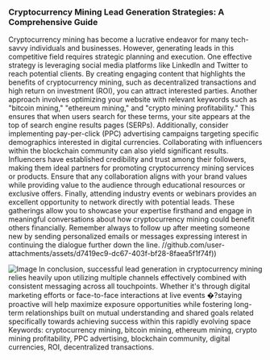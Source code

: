 ### Cryptocurrency Mining Lead Generation Strategies: A Comprehensive Guide
Cryptocurrency mining has become a lucrative endeavor for many tech-savvy individuals and businesses. However, generating leads in this competitive field requires strategic planning and execution. One effective strategy is leveraging social media platforms like LinkedIn and Twitter to reach potential clients. By creating engaging content that highlights the benefits of cryptocurrency mining, such as decentralized transactions and high return on investment (ROI), you can attract interested parties.
Another approach involves optimizing your website with relevant keywords such as "bitcoin mining," "ethereum mining," and "crypto mining profitability." This ensures that when users search for these terms, your site appears at the top of search engine results pages (SERPs). Additionally, consider implementing pay-per-click (PPC) advertising campaigns targeting specific demographics interested in digital currencies.
Collaborating with influencers within the blockchain community can also yield significant results. Influencers have established credibility and trust among their followers, making them ideal partners for promoting cryptocurrency mining services or products. Ensure that any collaboration aligns with your brand values while providing value to the audience through educational resources or exclusive offers.
Finally, attending industry events or webinars provides an excellent opportunity to network directly with potential leads. These gatherings allow you to showcase your expertise firsthand and engage in meaningful conversations about how cryptocurrency mining could benefit others financially. Remember always to follow up after meeting someone new by sending personalized emails or messages expressing interest in continuing the dialogue further down the line.
 //github.com/user-attachments/assets/d7419ec9-dc67-403f-bf28-8faea5f1f74f))

![Image](https://github.com/user-attachments/assets/4a25d116-2220-4385-b08e-f287af8fcbc4)
In conclusion, successful lead generation in cryptocurrency mining relies heavily upon utilizing multiple channels effectively combined with consistent messaging across all touchpoints. Whether it's through digital marketing efforts or face-to-face interactions at live events �?staying proactive will help maximize exposure opportunities while fostering long-term relationships built on mutual understanding and shared goals related specifically towards achieving success within this rapidly evolving space 
Keywords: cryptocurrency mining, bitcoin mining, ethereum mining, crypto mining profitability, PPC advertising, blockchain community, digital currencies, ROI, decentralized transactions.
